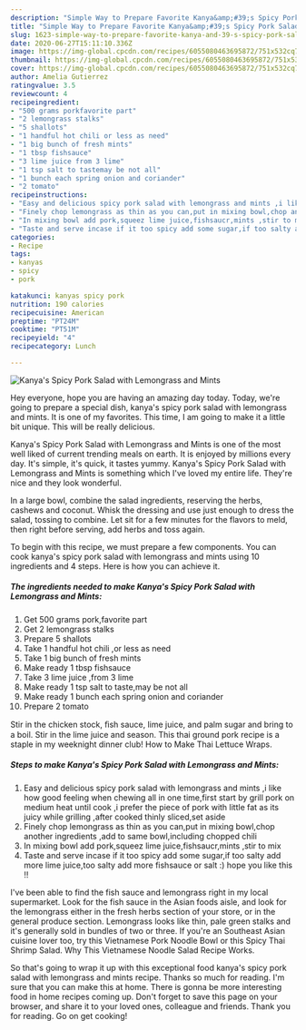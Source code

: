 ```yaml
---
description: "Simple Way to Prepare Favorite Kanya&amp;#39;s Spicy Pork Salad with Lemongrass and Mints"
title: "Simple Way to Prepare Favorite Kanya&amp;#39;s Spicy Pork Salad with Lemongrass and Mints"
slug: 1623-simple-way-to-prepare-favorite-kanya-and-39-s-spicy-pork-salad-with-lemongrass-and-mints
date: 2020-06-27T15:11:10.336Z
image: https://img-global.cpcdn.com/recipes/6055080463695872/751x532cq70/kanyas-spicy-pork-salad-with-lemongrass-and-mints-recipe-main-photo.jpg
thumbnail: https://img-global.cpcdn.com/recipes/6055080463695872/751x532cq70/kanyas-spicy-pork-salad-with-lemongrass-and-mints-recipe-main-photo.jpg
cover: https://img-global.cpcdn.com/recipes/6055080463695872/751x532cq70/kanyas-spicy-pork-salad-with-lemongrass-and-mints-recipe-main-photo.jpg
author: Amelia Gutierrez
ratingvalue: 3.5
reviewcount: 4
recipeingredient:
- "500 grams porkfavorite part"
- "2 lemongrass stalks"
- "5 shallots"
- "1 handful hot chili or less as need"
- "1 big bunch of fresh mints"
- "1 tbsp fishsauce"
- "3 lime juice from 3 lime"
- "1 tsp salt to tastemay be not all"
- "1 bunch each spring onion and coriander"
- "2 tomato"
recipeinstructions:
- "Easy and delicious spicy pork salad with lemongrass and mints ,i like how good feeling when chewing all in one time,first start by grill pork on medium heat until cook ,i prefer the piece of pork with little fat as its juicy while grilling ,after cooked thinly sliced,set aside"
- "Finely chop lemongrass as thin as you can,put in mixing bowl,chop another ingredients ,add to same bowl,including chopped chili"
- "In mixing bowl add pork,squeez lime juice,fishsaucr,mints ,stir to mix"
- "Taste and serve incase if it too spicy add some sugar,if too salty add more lime juice,too salty add more fishsauce or salt :) hope you like this !!"
categories:
- Recipe
tags:
- kanyas
- spicy
- pork

katakunci: kanyas spicy pork 
nutrition: 190 calories
recipecuisine: American
preptime: "PT24M"
cooktime: "PT51M"
recipeyield: "4"
recipecategory: Lunch

---
```



![Kanya&#39;s Spicy Pork Salad with Lemongrass and Mints](https://img-global.cpcdn.com/recipes/6055080463695872/751x532cq70/kanyas-spicy-pork-salad-with-lemongrass-and-mints-recipe-main-photo.jpg)

Hey everyone, hope you are having an amazing day today. Today, we're going to prepare a special dish, kanya&#39;s spicy pork salad with lemongrass and mints. It is one of my favorites. This time, I am going to make it a little bit unique. This will be really delicious.

Kanya&#39;s Spicy Pork Salad with Lemongrass and Mints is one of the most well liked of current trending meals on earth. It is enjoyed by millions every day. It's simple, it's quick, it tastes yummy. Kanya&#39;s Spicy Pork Salad with Lemongrass and Mints is something which I've loved my entire life. They're nice and they look wonderful.

In a large bowl, combine the salad ingredients, reserving the herbs, cashews and coconut. Whisk the dressing and use just enough to dress the salad, tossing to combine. Let sit for a few minutes for the flavors to meld, then right before serving, add herbs and toss again.


To begin with this recipe, we must prepare a few components. You can cook kanya&#39;s spicy pork salad with lemongrass and mints using 10 ingredients and 4 steps. Here is how you can achieve it.

<!--inarticleads1-->

##### The ingredients needed to make Kanya&#39;s Spicy Pork Salad with Lemongrass and Mints:

1. Get 500 grams pork,favorite part
1. Get 2 lemongrass stalks
1. Prepare 5 shallots
1. Take 1 handful hot chili ,or less as need
1. Take 1 big bunch of fresh mints
1. Make ready 1 tbsp fishsauce
1. Take 3 lime juice ,from 3 lime
1. Make ready 1 tsp salt to taste,may be not all
1. Make ready 1 bunch each spring onion and coriander
1. Prepare 2 tomato


Stir in the chicken stock, ﬁsh sauce, lime juice, and palm sugar and bring to a boil. Stir in the lime juice and season. This thai ground pork recipe is a staple in my weeknight dinner club! How to Make Thai Lettuce Wraps. 

<!--inarticleads2-->

##### Steps to make Kanya&#39;s Spicy Pork Salad with Lemongrass and Mints:

1. Easy and delicious spicy pork salad with lemongrass and mints ,i like how good feeling when chewing all in one time,first start by grill pork on medium heat until cook ,i prefer the piece of pork with little fat as its juicy while grilling ,after cooked thinly sliced,set aside
1. Finely chop lemongrass as thin as you can,put in mixing bowl,chop another ingredients ,add to same bowl,including chopped chili
1. In mixing bowl add pork,squeez lime juice,fishsaucr,mints ,stir to mix
1. Taste and serve incase if it too spicy add some sugar,if too salty add more lime juice,too salty add more fishsauce or salt :) hope you like this !!


I&#39;ve been able to find the fish sauce and lemongrass right in my local supermarket. Look for the fish sauce in the Asian foods aisle, and look for the lemongrass either in the fresh herbs section of your store, or in the general produce section. Lemongrass looks like thin, pale green stalks and it&#39;s generally sold in bundles of two or three. If you&#39;re an Southeast Asian cuisine lover too, try this Vietnamese Pork Noodle Bowl or this Spicy Thai Shrimp Salad. Why This Vietnamese Noodle Salad Recipe Works. 

So that's going to wrap it up with this exceptional food kanya&#39;s spicy pork salad with lemongrass and mints recipe. Thanks so much for reading. I'm sure that you can make this at home. There is gonna be more interesting food in home recipes coming up. Don't forget to save this page on your browser, and share it to your loved ones, colleague and friends. Thank you for reading. Go on get cooking!

